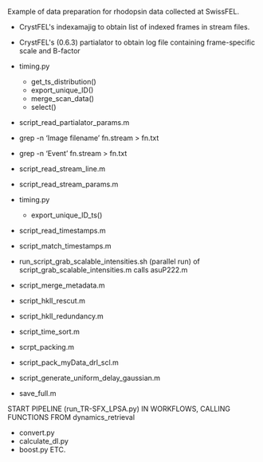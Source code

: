 Example of data preparation for rhodopsin data collected at SwissFEL.

- CrystFEL's indexamajig to obtain list of indexed frames in stream files.
- CrystFEL's  (0.6.3) partialator to obtain log file containing frame-specific scale and B-factor

- timing.py
  - get_ts_distribution()
  - export_unique_ID()
  - merge_scan_data()
  - select()
  
- script_read_partialator_params.m

- grep -n ‘Image filename’ fn.stream > fn.txt
- grep -n ‘Event’          fn.stream > fn.txt

- script_read_stream_line.m

- script_read_stream_params.m

- timing.py
  - export_unique_ID_ts()
  
- script_read_timestamps.m

- script_match_timestamps.m

- run_script_grab_scalable_intensities.sh (parallel run)
  of script_grab_scalable_intensities.m
  calls asuP222.m
 
- script_merge_metadata.m

- script_hklI_rescut.m

- script_hklI_redundancy.m

- script_time_sort.m

- scrpt_packing.m

- script_pack_myData_drl_scl.m

- script_generate_uniform_delay_gaussian.m

- save_full.m

START PIPELINE (run_TR-SFX_LPSA.py) IN WORKFLOWS, 
CALLING FUNCTIONS FROM dynamics_retrieval

- convert.py
- calculate_dI.py
- boost.py
ETC.